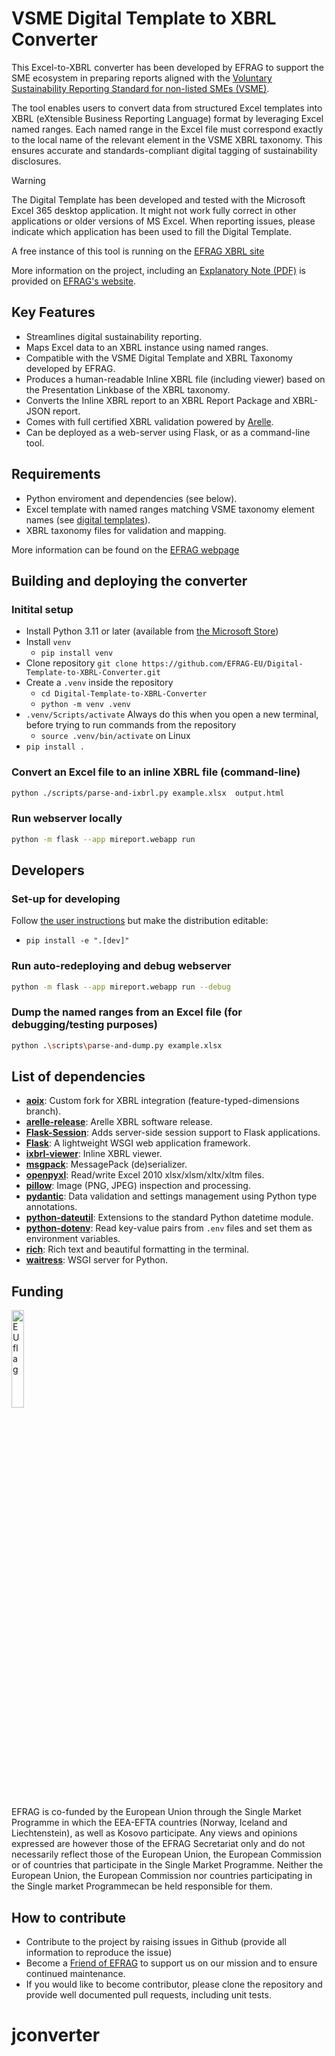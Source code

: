 # VSME Digital Template to XBRL Converter

This Excel-to-XBRL converter has been developed by EFRAG to support the SME ecosystem in preparing reports aligned with the [Voluntary Sustainability Reporting Standard for non-listed SMEs (VSME)](https://www.efrag.org/en/projects/voluntary-reporting-standard-for-smes-vsme/concluded).

The tool enables users to convert data from structured Excel templates into XBRL (eXtensible Business Reporting Language) format by leveraging Excel named ranges. Each named range in the Excel file must correspond exactly to the local name of the relevant element in the VSME XBRL taxonomy. This ensures accurate and standards-compliant digital tagging of sustainability disclosures.

> [!WARNING]  
> The Digital Template has been developed and tested with the Microsoft Excel 365 desktop application. It might not work fully correct in other applications or older versions of MS Excel. When reporting issues, please indicate which application has been used to fill the Digital Template.

A free instance of this tool is running on the [EFRAG XBRL site](https://xbrl.efrag.org/convert/)

More information on the project, including an [Explanatory Note (PDF)](https://xbrl.efrag.org/downloads/vsme/VSME-Digital-Template-and-XBRL-Taxonomy-Explanatory-Note-May-2025.pdf) is provided on [EFRAG's website](https://www.efrag.org/en/vsme-digital-template-and-xbrl-taxonomy).

## Key Features

- Streamlines digital sustainability reporting.
- Maps Excel data to an XBRL instance using named ranges.
- Compatible with the VSME Digital Template and XBRL Taxonomy developed by EFRAG.
- Produces a human-readable Inline XBRL file (including viewer) based on the Presentation Linkbase of the XBRL taxonomy.
- Converts the Inline XBRL report to an XBRL Report Package and XBRL-JSON report.
- Comes with full certified XBRL validation powered by [Arelle](https://arelle.org/arelle/).
- Can be deployed as a web-server using Flask, or as a command-line tool.

## Requirements

- Python enviroment and dependencies (see below).
- Excel template with named ranges matching VSME taxonomy element names (see [digital templates](https://github.com/EFRAG-EU/Digital-Template-to-XBRL-Converter/tree/main/digital-templates)).
- XBRL taxonomy files for validation and mapping.

More information can be found on the [EFRAG webpage](https://www.efrag.org/en/sustainability-reporting/esrs-workstreams/digital-tagging-with-xbrl-taxonomies)

## Building and deploying the converter

### Initital setup

- Install Python 3.11 or later (available from [the Microsoft Store](https://apps.microsoft.com/detail/9nrwmjp3717k))
- Install `venv`
  - `pip install venv`
- Clone repository `git clone https://github.com/EFRAG-EU/Digital-Template-to-XBRL-Converter.git`
- Create a `.venv` inside the repository
  - `cd Digital-Template-to-XBRL-Converter`
  - `python -m venv .venv`
- `.venv/Scripts/activate` Always do this when you open a new terminal, before trying to run commands from the repository
  - `source .venv/bin/activate` on Linux
- `pip install .`

### Convert an Excel file to an inline XBRL file (command-line)

```bash
python ./scripts/parse-and-ixbrl.py example.xlsx  output.html
```

### Run webserver locally

```bash
python -m flask --app mireport.webapp run
```

## Developers

### Set-up for developing

Follow [the user instructions](#set-up-for-deploying) but make the distribution editable:

* `pip install -e ".[dev]"`

### Run auto-redeploying and debug webserver

```bash
python -m flask --app mireport.webapp run --debug
```

### Dump the named ranges from an Excel file (for debugging/testing purposes)

```bash
python .\scripts\parse-and-dump.py example.xlsx
```

## List of dependencies

- **[aoix](https://code.blinkace.com/xbrl/aoix.git)**: Custom fork for XBRL integration (feature-typed-dimensions branch).
- **[arelle-release](https://pypi.org/project/arelle-release/)**: Arelle XBRL software release.
- **[Flask-Session](https://pypi.org/project/Flask-Session/)**: Adds server-side session support to Flask applications.
- **[Flask](https://pypi.org/project/Flask/)**: A lightweight WSGI web application framework.
- **[ixbrl-viewer](https://pypi.org/project/ixbrl-viewer/)**: Inline XBRL viewer.
- **[msgpack](https://pypi.org/project/msgpack/)**: MessagePack (de)serializer.
- **[openpyxl](https://pypi.org/project/openpyxl/)**: Read/write Excel 2010 xlsx/xlsm/xltx/xltm files.
- **[pillow](https://python-pillow.github.io/)**: Image (PNG, JPEG) inspection and processing.
- **[pydantic](https://pypi.org/project/pydantic/)**: Data validation and settings management using Python type annotations.
- **[python-dateutil](https://pypi.org/project/python-dateutil/)**: Extensions to the standard Python datetime module.
- **[python-dotenv](https://pypi.org/project/python-dotenv/)**: Read key-value pairs from `.env` files and set them as environment variables.
- **[rich](https://pypi.org/project/rich/)**: Rich text and beautiful formatting in the terminal.
- **[waitress](https://pypi.org/project/waitress/)**: WSGI server for Python.

## Funding

<img src="https://www.efrag.org/sites/default/files/styles/pg_text_media/public/2023-12/166824540_max.jpg" width=20% height=20% alt="EU flag">

EFRAG is co-funded by the European Union through the Single Market Programme in which the EEA-EFTA countries (Norway, Iceland and Liechtenstein), as well as Kosovo participate. Any views and opinions expressed are however those of the EFRAG Secretariat only and do not necessarily reflect those of the European Union, the European Commission or of countries that participate in the Single Market Programme. Neither the European Union, the European Commission nor countries participating in the Single market Programmecan be held responsible for them.

## How to contribute

- Contribute to the project by raising issues in Github (provide all information to reproduce the issue)
- Become a [Friend of EFRAG](https://www.efrag.org/en/about-us/friends-of-efrag) to support us on our mission and to ensure continued maintenance.
- If you would like to become contributor, please clone the repository and provide well documented pull requests, including unit tests.
# jconverter
